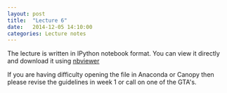 ```yaml
---
layout: post
title:  "Lecture 6"
date:   2014-12-05 14:10:00
categories: Lecture notes
---
```


The lecture is written in IPython notebook format. You can view it directly
and download it using
[nbviewer](http://nbviewer.ipython.org/url/raw.githubusercontent.com/ggorman/Introduction-to-programming-for-geoscientists/master/notebook/Lecture-6-Introduction-to-programming-for-geoscientists.ipynb)

If you are having difficulty opening the file in Anaconda or Canopy then please
revise the guidelines in week 1 or call on one of the GTA's.

